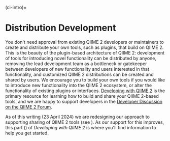 (ci-intro)=
# Distribution Development

You don't need approval from existing QIIME 2 developers or maintainers to create and distribute your own tools, such as plugins, that build on QIIME 2.
This is the beauty of the plugin-based architecture of QIIME 2: development of tools for introducing novel functionality can be distributed by anyone, removing the lead development team as a bottleneck or gatekeeper between developers of new functionality and users interested in that functionality, and customized QIIME 2 distributions can be created and shared by users.
We encourage you to build your own tools if you would like to introduce new functionality into the QIIME 2 ecosystem, or alter the functionality of existing plugins or interfaces.
[Developing with QIIME 2](https://develop.qiime2.org/) is the primary resource for learning how to build and share your QIIME 2-based tools, and we are happy to support developers in the [Developer Discussion on the QIIME 2 Forum](https://forum.qiime2.org/c/dev-discussion).

As of this writing (23 April 2024) we are redesigning our approach to supporting sharing of QIIME 2 tools (see [](ci-how-to-publicize)).
As our support for this improves, this part ([](ci-intro)) of *Developing with QIIME 2* is where you'll find information to help you get started.


